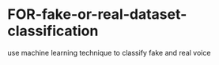 # FOR-fake-or-real-dataset-classification
 use machine learning technique to classify fake and real voice
